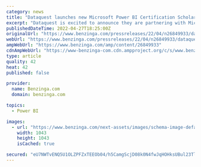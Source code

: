 ```yaml
---
category: news
title: "Dataquest launches new Microsoft Power BI Certification Scholarship: Improving Representation in Data"
excerpt: "Dataquest is excited to announce they are partnering with Microsoft to offer 500 scholarships to applicants from underrepresented groups who seek to start a career in the data field. Upon completing t"
publishedDateTime: 2022-04-27T18:25:00Z
originalUrl: "https://www.benzinga.com/pressreleases/22/04/n26849933/dataquest-launches-new-microsoft-power-bi-certification-scholarship-improving-representation-in-da"
webUrl: "https://www.benzinga.com/pressreleases/22/04/n26849933/dataquest-launches-new-microsoft-power-bi-certification-scholarship-improving-representation-in-da"
ampWebUrl: "https://www.benzinga.com/amp/content/26849933"
cdnAmpWebUrl: "https://www-benzinga-com.cdn.ampproject.org/c/s/www.benzinga.com/amp/content/26849933"
type: article
quality: 42
heat: 42
published: false

provider:
  name: Benzinga.com
  domain: benzinga.com

topics:
  - Power BI

images:
  - url: "https://www.benzinga.com/next-assets/images/schema-image-default.png"
    width: 1043
    height: 1043
    isCached: true

secured: "eU7NWTvENQ5U1OLZPFZxTEEOb04/h5CamgScjD08k0N4fwJqHOHksUBul23TlNAO0uGHnHy4+JxUmg7cEV34JrCclhlU4ko+1uh9Mp20oKJB6e0WTZea8Uk45MNw5Vpxvu4HDD9JvYxP0oXjua9+1epzqJl1Iic4UMXPjaGH4SRuUNjJLBH+WsYzjy6fdr5tS1xoKUqbTm52C5sQK9KiU6LiwLpj7aN1IqW+dKNr0+BcIf4TDEx6fWz5KcIqmjjYP7sMefWSX4P7GuxnzV2N5AnIHL3BsPB2Ajl9dcRx0rEvZT6xIMo70Jdbnk8u+a24HV/bjbqBbtorfpF45wQx6NeMCXeSvxpgt/1Uz4wiXgE=;hgDsnTklNebqHtCxgPjM/A=="
---
```


